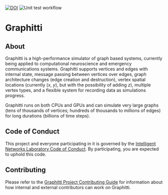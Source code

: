 [![DOI](https://zenodo.org/badge/273115663.svg)](https://zenodo.org/badge/latestdoi/273115663)
![Unit test workflow](https://github.com/UWB-Biocomputing/Graphitti/workflows/Unit%20Tests/badge.svg)

# Graphitti

## About

Graphitti is a high-performance simulator of graph based systems, currently being applied to
computational neuroscience and emergency communications systems. Graphitti supports vertices and
edges with internal state, message passing between vertices over edges, graph architecture changes
(edge creation and destruction), vertex spatial locations (currently (_x_, _y_), but with the
possibility of adding _z_), multiple vertex types, and a flexible system for recording data as
simulations progress.

Graphitti runs on both CPUs and GPUs and can simulate very large graphs (tens of thousands of
vertices; hundreds of thousands to millions of edges) for long durations (billions of time steps).


## Code of Conduct
This project and everyone participating in it is governed by the [Intelligent Networks Laboratory Code of Conduct](CODE_OF_CONDUCT.md). By participating, you are expected to uphold this code.

## Contributing
Please refer to the [Graphitti Project Contributing Guide](CONTRIBUTING.md) for information about
how internal and external contributors can work on Graphitti.
